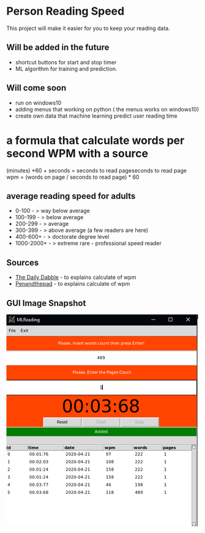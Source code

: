 # Person Reading Speed  
This project will make it easier for you to keep your reading data.

## Will be added in the future
- shortcut buttons for start and stop timer
- ML algorithm for training and prediction.


## Will come soon
- run on windows10
- adding menus that working on python ( the menus works on windows10)
- create own data that machine learning predict user reading time


# a formula that calculate words per second WPM with a source
(minutes) *60 + seconds =  seconds to read pageseconds to read page
wpm = (words on page / seconds to read page)  * 60 

## average reading speed for adults 
* 0-100      - > way below average
* 100-199    - > below average
* 200-299    - > average
* 300-399    - > above average (a few readers are here)
* 400-600+   - > doctorate degree level
* 1000-2000+ - > extreme rare - professional speed reader

## Sources
* [The Daily Dabble](https://the-daily-dabble.com/calculate-words-per-minute-reading-speed/) - to explains calculate of wpm
* [Penandthepad](https://penandthepad.com/calculate-words-per-minute-reading-7563359.html) - to explains calculate of wpm
## GUI Image Snapshot 
![main page](image/image_for_gui.png)

